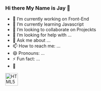 ### Hi there My Name is Jay 👋 



- 🔭 I’m currently working on Front-End
- 🌱 I’m currently learning Javascript
- 👯 I’m looking to collaborate on Projeckts
- 🤔 I’m looking for help with ...
- 💬 Ask me about ...
- 📫 How to reach me: ...
- 😄 Pronouns: ...
- ⚡ Fun fact: ...
- 📌

 
<img src="html5.gif" alt="HTML5 Icon" style="width:40px;height:40px;">
